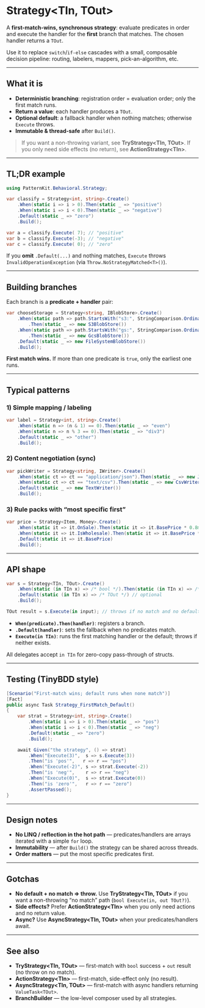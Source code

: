# Strategy\<TIn, TOut>

A **first-match-wins, synchronous strategy**: evaluate predicates in order and execute the handler for the **first** branch that matches. The chosen handler returns a `TOut`.

Use it to replace `switch`/`if-else` cascades with a small, composable decision pipeline: routing, labelers, mappers, pick-an-algorithm, etc.

---

## What it is

* **Deterministic branching**: registration order = evaluation order; only the first match runs.
* **Return a value**: each handler produces a `TOut`.
* **Optional default**: a fallback handler when nothing matches; otherwise `Execute` throws.
* **Immutable & thread-safe** after `Build()`.

> If you want a non-throwing variant, see **TryStrategy\<TIn, TOut>**.
> If you only need side effects (no return), see **ActionStrategy\<TIn>**.

---

## TL;DR example

```csharp
using PatternKit.Behavioral.Strategy;

var classify = Strategy<int, string>.Create()
    .When(static i => i > 0).Then(static _ => "positive")
    .When(static i => i < 0).Then(static _ => "negative")
    .Default(static _ => "zero")
    .Build();

var a = classify.Execute( 7); // "positive"
var b = classify.Execute(-3); // "negative"
var c = classify.Execute( 0); // "zero"
```

If you **omit** `.Default(...)` and nothing matches, `Execute` throws `InvalidOperationException` (via `Throw.NoStrategyMatched<T>()`).

---

## Building branches

Each branch is a **predicate + handler** pair:

```csharp
var chooseStorage = Strategy<string, IBlobStore>.Create()
    .When(static path => path.StartsWith("s3:", StringComparison.Ordinal))
        .Then(static _ => new S3BlobStore())
    .When(static path => path.StartsWith("gs:", StringComparison.Ordinal))
        .Then(static _ => new GcsBlobStore())
    .Default(static _ => new FileSystemBlobStore())
    .Build();
```

**First match wins.** If more than one predicate is `true`, only the earliest one runs.

---

## Typical patterns

### 1) Simple mapping / labeling

```csharp
var label = Strategy<int, string>.Create()
    .When(static n => (n & 1) == 0).Then(static _ => "even")
    .When(static n => n % 3 == 0).Then(static _ => "div3")
    .Default(static _ => "other")
    .Build();
```

### 2) Content negotiation (sync)

```csharp
var pickWriter = Strategy<string, IWriter>.Create()
    .When(static ct => ct == "application/json").Then(static _ => new JsonWriter())
    .When(static ct => ct == "text/csv").Then(static _ => new CsvWriter())
    .Default(static _ => new TextWriter())
    .Build();
```

### 3) Rule packs with “most specific first”

```csharp
var price = Strategy<Item, Money>.Create()
    .When(static it => it.OnSale).Then(static it => it.BasePrice * 0.8m)
    .When(static it => it.IsWholesale).Then(static it => it.BasePrice * 0.9m)
    .Default(static it => it.BasePrice)
    .Build();
```

---

## API shape

```csharp
var s = Strategy<TIn, TOut>.Create()
    .When(static (in TIn x) => /* bool */).Then(static (in TIn x) => /* TOut */)
    .Default(static (in TIn x) => /* TOut */) // optional
    .Build();

TOut result = s.Execute(in input); // throws if no match and no default
```

* **`When(predicate).Then(handler)`**: registers a branch.
* **`.Default(handler)`**: sets the fallback when no predicates match.
* **`Execute(in TIn)`**: runs the first matching handler or the default; throws if neither exists.

All delegates accept `in TIn` for zero-copy pass-through of structs.

---

## Testing (TinyBDD style)

```csharp
[Scenario("First-match wins; default runs when none match")]
[Fact]
public async Task Strategy_FirstMatch_Default()
{
    var strat = Strategy<int, string>.Create()
        .When(static i => i > 0).Then(static _ => "pos")
        .When(static i => i < 0).Then(static _ => "neg")
        .Default(static _ => "zero")
        .Build();

    await Given("the strategy", () => strat)
        .When("Execute(3)",  s => s.Execute(3))
        .Then("is 'pos'",   r => r == "pos")
        .When("Execute(-2)", s => strat.Execute(-2))
        .Then("is 'neg'",    r => r == "neg")
        .When("Execute(0)",  s => strat.Execute(0))
        .Then("is 'zero'",   r => r == "zero")
        .AssertPassed();
}
```

---

## Design notes

* **No LINQ / reflection in the hot path** — predicates/handlers are arrays iterated with a simple `for` loop.
* **Immutability** — after `Build()` the strategy can be shared across threads.
* **Order matters** — put the most specific predicates first.

---

## Gotchas

* **No default + no match ⇒ throw.** Use **TryStrategy\<TIn, TOut>** if you want a non-throwing “no match” path (`bool Execute(in, out TOut?)`).
* **Side effects?** Prefer **ActionStrategy\<TIn>** when you only need actions and no return value.
* **Async?** Use **AsyncStrategy\<TIn, TOut>** when your predicates/handlers await.

---

## See also

* **TryStrategy\<TIn, TOut>** — first-match with `bool` success + `out` result (no throw on no match).
* **ActionStrategy\<TIn>** — first-match, side-effect only (no result).
* **AsyncStrategy\<TIn, TOut>** — first-match with async handlers returning `ValueTask<TOut>`.
* **BranchBuilder** — the low-level composer used by all strategies.
